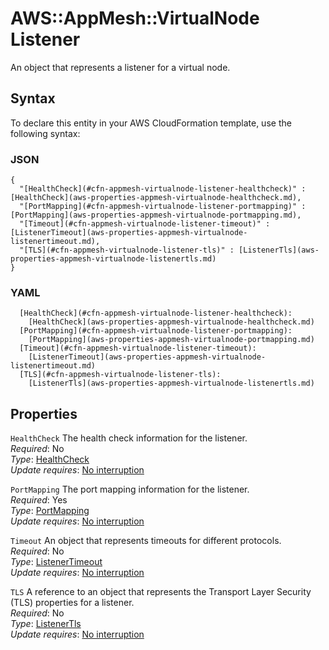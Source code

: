 # AWS::AppMesh::VirtualNode Listener<a name="aws-properties-appmesh-virtualnode-listener"></a>

An object that represents a listener for a virtual node\.

## Syntax<a name="aws-properties-appmesh-virtualnode-listener-syntax"></a>

To declare this entity in your AWS CloudFormation template, use the following syntax:

### JSON<a name="aws-properties-appmesh-virtualnode-listener-syntax.json"></a>

```
{
  "[HealthCheck](#cfn-appmesh-virtualnode-listener-healthcheck)" : [HealthCheck](aws-properties-appmesh-virtualnode-healthcheck.md),
  "[PortMapping](#cfn-appmesh-virtualnode-listener-portmapping)" : [PortMapping](aws-properties-appmesh-virtualnode-portmapping.md),
  "[Timeout](#cfn-appmesh-virtualnode-listener-timeout)" : [ListenerTimeout](aws-properties-appmesh-virtualnode-listenertimeout.md),
  "[TLS](#cfn-appmesh-virtualnode-listener-tls)" : [ListenerTls](aws-properties-appmesh-virtualnode-listenertls.md)
}
```

### YAML<a name="aws-properties-appmesh-virtualnode-listener-syntax.yaml"></a>

```
  [HealthCheck](#cfn-appmesh-virtualnode-listener-healthcheck): 
    [HealthCheck](aws-properties-appmesh-virtualnode-healthcheck.md)
  [PortMapping](#cfn-appmesh-virtualnode-listener-portmapping): 
    [PortMapping](aws-properties-appmesh-virtualnode-portmapping.md)
  [Timeout](#cfn-appmesh-virtualnode-listener-timeout): 
    [ListenerTimeout](aws-properties-appmesh-virtualnode-listenertimeout.md)
  [TLS](#cfn-appmesh-virtualnode-listener-tls): 
    [ListenerTls](aws-properties-appmesh-virtualnode-listenertls.md)
```

## Properties<a name="aws-properties-appmesh-virtualnode-listener-properties"></a>

`HealthCheck`  <a name="cfn-appmesh-virtualnode-listener-healthcheck"></a>
The health check information for the listener\.  
*Required*: No  
*Type*: [HealthCheck](aws-properties-appmesh-virtualnode-healthcheck.md)  
*Update requires*: [No interruption](https://docs.aws.amazon.com/AWSCloudFormation/latest/UserGuide/using-cfn-updating-stacks-update-behaviors.html#update-no-interrupt)

`PortMapping`  <a name="cfn-appmesh-virtualnode-listener-portmapping"></a>
The port mapping information for the listener\.  
*Required*: Yes  
*Type*: [PortMapping](aws-properties-appmesh-virtualnode-portmapping.md)  
*Update requires*: [No interruption](https://docs.aws.amazon.com/AWSCloudFormation/latest/UserGuide/using-cfn-updating-stacks-update-behaviors.html#update-no-interrupt)

`Timeout`  <a name="cfn-appmesh-virtualnode-listener-timeout"></a>
An object that represents timeouts for different protocols\.  
*Required*: No  
*Type*: [ListenerTimeout](aws-properties-appmesh-virtualnode-listenertimeout.md)  
*Update requires*: [No interruption](https://docs.aws.amazon.com/AWSCloudFormation/latest/UserGuide/using-cfn-updating-stacks-update-behaviors.html#update-no-interrupt)

`TLS`  <a name="cfn-appmesh-virtualnode-listener-tls"></a>
A reference to an object that represents the Transport Layer Security \(TLS\) properties for a listener\.  
*Required*: No  
*Type*: [ListenerTls](aws-properties-appmesh-virtualnode-listenertls.md)  
*Update requires*: [No interruption](https://docs.aws.amazon.com/AWSCloudFormation/latest/UserGuide/using-cfn-updating-stacks-update-behaviors.html#update-no-interrupt)